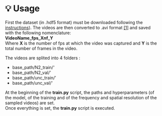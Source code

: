 # 💡 Usage
First the dataset (in .hdf5 format) must be downloaded following the [instructions](https://github.com/antoniogithub13/Movement-Patterns/tree/main/dataset)). The videos are then converted to .avi format [[1]](https://github.com/Tierpsy/tierpsy-tracker/blob/development/tierpsy/analysis/vid_subsample/createSampleVideo.py) and saved with the following nomenclature:\
**VideoName_fps_Xnf_Y**\
Where **X** is the number of fps at which the video was captured and **Y** is the total number of frames in the video.

The videos are splited into 4 folders :
-  base_path/N2_train/'
-  base_path/N2_val/'
-  base_path/unc_train/'
-  base_path/unc_val/'

At the beginning of the **train.py** script, the paths and hyperparameters (of the model, of the training and of the frequency and spatial resolution of the sampled videos) are set.\
Once everything is set, the **train.py** script is executed.

